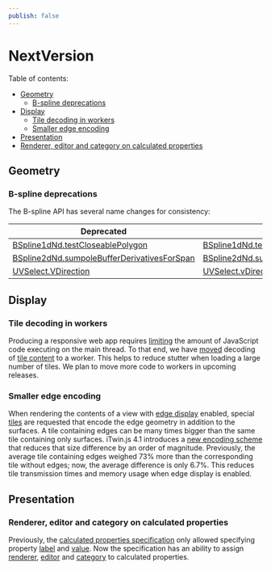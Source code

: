 ```yaml
---
publish: false
---
```

# NextVersion

Table of contents:

- [Geometry](#geometry)
  - [B-spline deprecations](#b-spline-deprecations)
- [Display](#display)
  - [Tile decoding in workers](#tile-decoding-in-workers)
  - [Smaller edge encoding](#smaller-edge-encoding)
- [Presentation](#presentation)
 - [Renderer, editor and category on calculated properties](#renderer-editor-and-category-on-calculated-properties)

## Geometry

### B-spline deprecations

The B-spline API has several name changes for consistency:

| Deprecated                                                    | Replacement                                                   |
| ------------------------------------------------------------- | ------------------------------------------------------------- |
| [BSpline1dNd.testCloseablePolygon]($core-geometry)            | [BSpline1dNd.testClosablePolygon]($core-geometry)             |
| [BSpline2dNd.sumpoleBufferDerivativesForSpan]($core-geometry) | [BSpline2dNd.sumPoleBufferDerivativesForSpan]($core-geometry) |
| [UVSelect.VDirection]($core-geometry)                         | [UVSelect.vDirection]($core-geometry)                         |

## Display

### Tile decoding in workers

Producing a responsive web app requires [limiting](https://web.dev/off-main-thread/) the amount of JavaScript code executing on the main thread. To that end, we have [moved](https://github.com/iTwin/itwinjs-core/pull/5548) decoding of [tile content](https://www.itwinjs.org/learning/display/tiles/) to a worker. This helps to reduce stutter when loading a large number of tiles. We plan to move more code to workers in upcoming releases.

### Smaller edge encoding

When rendering the contents of a view with [edge display](https://www.itwinjs.org/learning/display/edgedisplay/) enabled, special [tiles](https://www.itwinjs.org/learning/display/tiles/) are requested that encode the edge geometry in addition to the surfaces. A tile containing edges can be many times bigger than the same tile containing only surfaces. iTwin.js 4.1 introduces a [new encoding scheme](https://github.com/iTwin/itwinjs-core/pull/5581) that reduces that size difference by an order of magnitude. Previously, the average tile containing edges weighed 73% more than the corresponding tile without edges; now, the average difference is only 6.7%. This reduces tile transmission times and memory usage when edge display is enabled.

## Presentation

### Renderer, editor and category on calculated properties

Previously, the [calculated properties specification](../presentation/content/CalculatedPropertiesSpecification.md) only allowed specifying property [label](../presentation/content/CalculatedPropertiesSpecification.md#attribute-label) and [value](../presentation/content/CalculatedPropertiesSpecification.md#attribute-value). Now the specification has an ability to assign [renderer](../presentation/content/CalculatedPropertiesSpecification.md#attribute-renderer), [editor](../presentation/content/CalculatedPropertiesSpecification.md#attribute-editor) and [category](../presentation/content/CalculatedPropertiesSpecification.md#attribute-categoryid) to calculated properties.

